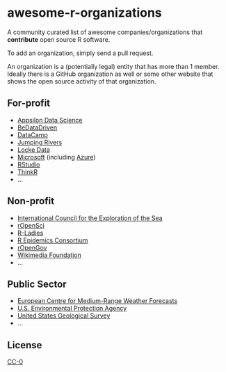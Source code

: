 # awesome-r-organizations
A community curated list of awesome companies/organizations that **contribute** open source R software. 

To add an organization, simply send a pull request. 

An organization is a (potentially legal) entity that has more than 1 member. Ideally there is a GitHub organization as well or some other website that shows the open source activity of that organization.

## For-profit

* [Appsilon Data Science](https://github.com/Appsilon)
* [BeDataDriven](https://github.com/bedatadriven)
* [DataCamp](https://github.com/datacamp)
* [Jumping Rivers](https://github.com/jumpingrivers)
* [Locke Data](https://github.com/lockedata)
* [Microsoft](https://github.com/Microsoft) (including [Azure](https://github.com/Azure))
* [RStudio](https://github.com/rstudio)
* [ThinkR](https://github.com/ThinkRstat)
* ...

## Non-profit

* [International Council for the Exploration of the Sea](https://github.com/ices-tools-prod)
* [rOpenSci](https://github.com/ropensci)
* [R-Ladies](https://github.com/rladies)
* [R Epidemics Consortium](https://github.com/reconhub)
* [rOpenGov](https://github.com/rOpenGov)
* [Wikimedia Foundation](https://github.com/wikimedia)
* ...

## Public Sector

* [European Centre for Medium-Range Weather Forecasts](https://github.com/ecmwf)
* [U.S. Environmental Protection Agency](https://github.com/USEPA)
* [United States Geological Survey](https://github.com/USGS-R)
* ...

## License

[CC-0](https://creativecommons.org/publicdomain/zero/1.0/)
